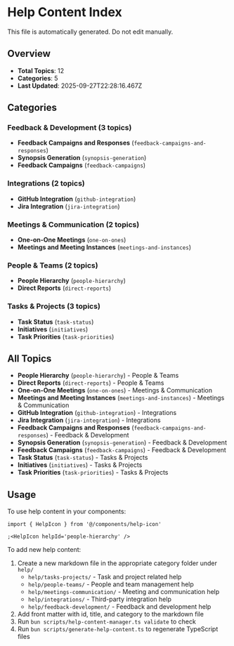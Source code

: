 # Help Content Index

This file is automatically generated. Do not edit manually.

## Overview

- **Total Topics**: 12
- **Categories**: 5
- **Last Updated**: 2025-09-27T22:28:16.467Z

## Categories

### Feedback & Development (3 topics)

- **Feedback Campaigns and Responses** (`feedback-campaigns-and-responses`)
- **Synopsis Generation** (`synopsis-generation`)
- **Feedback Campaigns** (`feedback-campaigns`)

### Integrations (2 topics)

- **GitHub Integration** (`github-integration`)
- **Jira Integration** (`jira-integration`)

### Meetings & Communication (2 topics)

- **One-on-One Meetings** (`one-on-ones`)
- **Meetings and Meeting Instances** (`meetings-and-instances`)

### People & Teams (2 topics)

- **People Hierarchy** (`people-hierarchy`)
- **Direct Reports** (`direct-reports`)

### Tasks & Projects (3 topics)

- **Task Status** (`task-status`)
- **Initiatives** (`initiatives`)
- **Task Priorities** (`task-priorities`)

## All Topics

- **People Hierarchy** (`people-hierarchy`) - People & Teams
- **Direct Reports** (`direct-reports`) - People & Teams
- **One-on-One Meetings** (`one-on-ones`) - Meetings & Communication
- **Meetings and Meeting Instances** (`meetings-and-instances`) - Meetings & Communication
- **GitHub Integration** (`github-integration`) - Integrations
- **Jira Integration** (`jira-integration`) - Integrations
- **Feedback Campaigns and Responses** (`feedback-campaigns-and-responses`) - Feedback & Development
- **Synopsis Generation** (`synopsis-generation`) - Feedback & Development
- **Feedback Campaigns** (`feedback-campaigns`) - Feedback & Development
- **Task Status** (`task-status`) - Tasks & Projects
- **Initiatives** (`initiatives`) - Tasks & Projects
- **Task Priorities** (`task-priorities`) - Tasks & Projects

## Usage

To use help content in your components:

```tsx
import { HelpIcon } from '@/components/help-icon'

;<HelpIcon helpId='people-hierarchy' />
```

To add new help content:

1. Create a new markdown file in the appropriate category folder under `help/`
   - `help/tasks-projects/` - Task and project related help
   - `help/people-teams/` - People and team management help
   - `help/meetings-communication/` - Meeting and communication help
   - `help/integrations/` - Third-party integration help
   - `help/feedback-development/` - Feedback and development help
2. Add front matter with id, title, and category to the markdown file
3. Run `bun scripts/help-content-manager.ts validate` to check
4. Run `bun scripts/generate-help-content.ts` to regenerate TypeScript files
